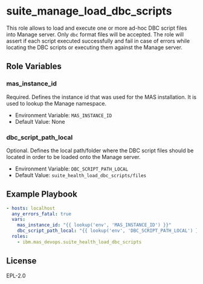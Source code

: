 suite_manage_load_dbc_scripts
================

This role allows to load and execute one or more ad-hoc DBC script files into Manage server. Only `dbc` format files will be accepted. 
The role will assert if each script executed successfully and fail in case of errors while locating the DBC scripts or executing them against the Manage server.

Role Variables
--------------

### mas_instance_id
Required. Defines the instance id that was used for the MAS installation. It is used to lookup the Manage namespace.
- Environment Variable: `MAS_INSTANCE_ID`
- Default Value: None

### dbc_script_path_local
Optional. Defines the local path/folder where the DBC script files should be located in order to be loaded onto the Manage server.

- Environment Variable: `DBC_SCRIPT_PATH_LOCAL`
- Default Value: `suite_health_load_dbc_scripts/files`

Example Playbook
----------------

```yaml
- hosts: localhost
  any_errors_fatal: true
  vars:
    mas_instance_id: "{{ lookup('env', 'MAS_INSTANCE_ID') }}"
    dbc_script_path_local: "{{ lookup('env', 'DBC_SCRIPT_PATH_LOCAL') }}"
  roles:
    - ibm.mas_devops.suite_health_load_dbc_scripts
```

License
-------

EPL-2.0
